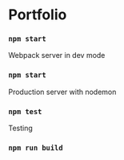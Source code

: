 # Portfolio

### `npm start`
Webpack server in dev mode

### `npm start`
Production server with nodemon

### `npm test`
Testing

### `npm run build`
